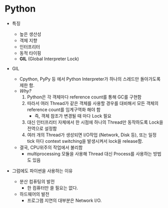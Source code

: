 # Python

- 특징
  - 높은 생산성
  - 객체 지향
  - 인터프리터
  - 동적 타이핑
  - **GIL** (Global Interpreter Lock)

- GIL
  - Cpython, PyPy 등 에서 Python Interpreter가 하나의 스레드만 돌아가도록 제한 함.
  - *Why?*
    1. Python은 각 객체마다 reference count를 통해 GC를 구현함
    2. 따라서 여러 Thread가 같은 객체를 사용할 경우를 대비해서 모든 객체의 reference count를 임계구역화 해야 함
       - 즉, 객체 참조가 변경될 때 마다 Lock 필요
    3. 대신 인터프리터 자체에서 한 시점에 하나의 Thread만 동작하도록 Lock을 전역으로 설정함
    4. 여러 개의 Thread가 생성되면 I/O작업 (Network, Disk 등), 또는 일정 tick 마다 context switching을 발생시켜서 lock을 release함.
  - 결국, CPU위주의 작업에서 불리함
    - multiprocessing 모듈을 사용해 Thread 대신 Process를 사용하는 방법도 있음
- 그럼에도 파이썬을 사용하는 이유
  - 분산 컴퓨팅의 발전
    - 한 컴퓨터만 쓸 필요는 없다.
  - 하드웨어의 발전
    - 프로그램 지연의 대부분은 Network I/O.

